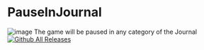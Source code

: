 # PauseInJournal
![image](https://github.com/user-attachments/assets/fed5d742-2ad8-4a5a-8b42-9f96a24b8211)
The game will be paused in any category of the Journal
[![Github All Releases](https://img.shields.io/github/downloads/RomainDeschampsFR/PauseInJournal/total.svg)]()

